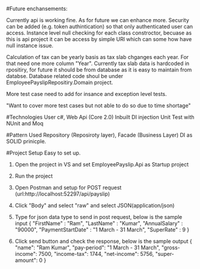 #Future enchansements:

Currently api is working fine. 
As for future we can enhance more. Security can be added (e.g. token authintication) so that only authenticated user can access. 
Instance level null checking for each class constroctor, becuase as this is api project it can be access by simple URl which can some how have null instance issue.

Calculation of tax can be yearly basis as tax slab chganges each year. For that need one more column "Year".
Currently tax slab data is hardcoded in rpositiry, for future it should be from database as it is easy to maintain from databse.
Database related code shoul be under EmployeePayslipRepositiry.Domain project.

More test case need to add for insance and exception level tests.

"Want to cover more test cases but not able to do so due to time shortage"

#Technologies User
c#, Web Api (Core 2.0)
Inbuilt DI injection
Unit Test with NUnit and Moq

#Pattern Used
Repository (Reposiroty layer), Facade (Business Layer)
DI as SOLID prinicple.

#Project Setup
Easy to set up.
1. Open the project in VS and set EmployeePayslip.Api as Startup project
2. Run the project
3. Open Postman and setup for POST request (url:http://localhost:52297/api/payslip)
4. Click "Body" and select "raw" and select JSON(application/json)
5. Type for json data type to send in post request, below is the sample input
    {
	"FirstName" : "Ram",
	"LastName" : "Kumar",
	"AnnualSalary" : "90000",
	"PaymentStartDate" : "1 March - 31 March",
	"SuperRate" : 9
}

6. Click send button and check the response, below is the sample output
    {
    "name": "Ram Kumar",
    "pay-period": "1 March - 31 March",
    "gross-income": 7500,
    "income-tax": 1744,
    "net-income": 5756,
    "super-amount": 0
}
